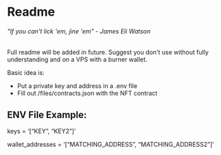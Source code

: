 # Readme

###### "If you can't lick 'em, jine 'em" - James Eli Watson

Full readme will be added in future. Suggest you don't use without fully understanding and on a VPS with a burner wallet.

Basic idea is:
- Put a private key and address in a .env file
- Fill out /files/contracts.json with the NFT contract

## ENV File Example:
keys = ‘[“KEY”, “KEY2”]’

wallet_addresses = ‘[“MATCHING_ADDRESS”, “MATCHING_ADDRESS2”]’
